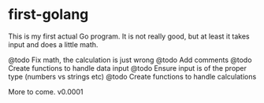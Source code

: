 # first-golang

This is my first actual Go program. It is not really good, but at least it
takes input and does a little math.

@todo Fix math, the calculation is just wrong
@todo Add comments
@todo Create functions to handle data input
@todo Ensure input is of the proper type (numbers vs strings etc)
@todo Create functions to handle calculations

More to come. v0.0001
